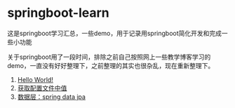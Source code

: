 # springboot-learn
这是springboot学习汇总，一些demo，用于记录用springboot简化开发和完成一些小功能

关于springboot用了一段时间，排除之前自己按照网上一些教学博客学习的demo，一直没有好好整理下，之前整理的其实也很杂乱，现在重新整理下。
1. [Hello World!]()
2. [获取配置文件中值]()
3. [数据层：spring data jpa]()
